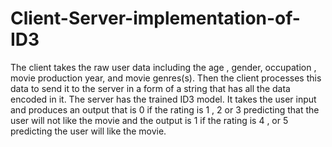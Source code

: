 # Client-Server-implementation-of-ID3
The client takes the raw user data including the age , gender, occupation , movie production year, and movie genres(s). 
Then the client processes this data to send it to the server in a form of a string that has all the data encoded in it.
The server has the trained ID3 model. It takes the user input and produces an output that is 0 if the rating is 1 , 2 or 3
predicting that the user will not like the movie and the output is 1 if the rating is 4 , or 5 predicting the user will like the movie.
